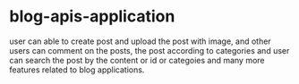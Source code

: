 # blog-apis-application
user can able to create post and upload the post with image, and other users can comment on the posts, the post according to categories and user can search the post by the content or id or categoies and many more features related to blog applications.
